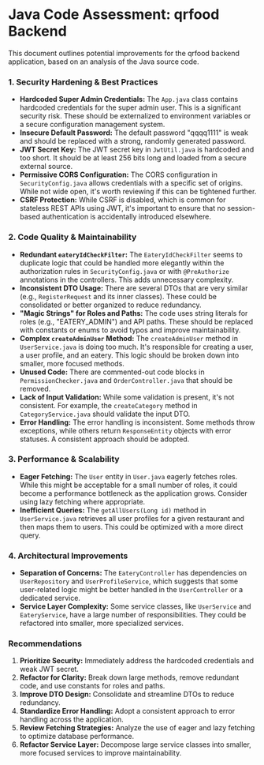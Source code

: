 
# Java Code Assessment: qrfood Backend

This document outlines potential improvements for the qrfood backend application, based on an analysis of the Java source code.

### 1. Security Hardening & Best Practices

*   **Hardcoded Super Admin Credentials:** The `App.java` class contains hardcoded credentials for the super admin user. This is a significant security risk. These should be externalized to environment variables or a secure configuration management system.
*   **Insecure Default Password:** The default password "qqqq1111" is weak and should be replaced with a strong, randomly generated password.
*   **JWT Secret Key:** The JWT secret key in `JwtUtil.java` is hardcoded and too short. It should be at least 256 bits long and loaded from a secure external source.
*   **Permissive CORS Configuration:** The CORS configuration in `SecurityConfig.java` allows credentials with a specific set of origins. While not wide open, it's worth reviewing if this can be tightened further.
*   **CSRF Protection:** While CSRF is disabled, which is common for stateless REST APIs using JWT, it's important to ensure that no session-based authentication is accidentally introduced elsewhere.

### 2. Code Quality & Maintainability

*   **Redundant `eateryIdCheckFilter`:** The `EateryIdCheckFilter` seems to duplicate logic that could be handled more elegantly within the authorization rules in `SecurityConfig.java` or with `@PreAuthorize` annotations in the controllers. This adds unnecessary complexity.
*   **Inconsistent DTO Usage:** There are several DTOs that are very similar (e.g., `RegisterRequest` and its inner classes). These could be consolidated or better organized to reduce redundancy.
*   **"Magic Strings" for Roles and Paths:** The code uses string literals for roles (e.g., "EATERY_ADMIN") and API paths. These should be replaced with constants or enums to avoid typos and improve maintainability.
*   **Complex `createAdminUser` Method:** The `createAdminUser` method in `UserService.java` is doing too much. It's responsible for creating a user, a user profile, and an eatery. This logic should be broken down into smaller, more focused methods.
*   **Unused Code:** There are commented-out code blocks in `PermissionChecker.java` and `OrderController.java` that should be removed.
*   **Lack of Input Validation:** While some validation is present, it's not consistent. For example, the `createCategory` method in `CategoryService.java` should validate the input DTO.
*   **Error Handling:** The error handling is inconsistent. Some methods throw exceptions, while others return `ResponseEntity` objects with error statuses. A consistent approach should be adopted.

### 3. Performance & Scalability

*   **Eager Fetching:** The `User` entity in `User.java` eagerly fetches roles. While this might be acceptable for a small number of roles, it could become a performance bottleneck as the application grows. Consider using lazy fetching where appropriate.
*   **Inefficient Queries:** The `getAllUsers(Long id)` method in `UserService.java` retrieves all user profiles for a given restaurant and then maps them to users. This could be optimized with a more direct query.

### 4. Architectural Improvements

*   **Separation of Concerns:** The `EateryController` has dependencies on `UserRepository` and `UserProfileService`, which suggests that some user-related logic might be better handled in the `UserController` or a dedicated service.
*   **Service Layer Complexity:** Some service classes, like `UserService` and `EateryService`, have a large number of responsibilities. They could be refactored into smaller, more specialized services.

### Recommendations

1.  **Prioritize Security:** Immediately address the hardcoded credentials and weak JWT secret.
2.  **Refactor for Clarity:** Break down large methods, remove redundant code, and use constants for roles and paths.
3.  **Improve DTO Design:** Consolidate and streamline DTOs to reduce redundancy.
4.  **Standardize Error Handling:** Adopt a consistent approach to error handling across the application.
5.  **Review Fetching Strategies:** Analyze the use of eager and lazy fetching to optimize database performance.
6.  **Refactor Service Layer:** Decompose large service classes into smaller, more focused services to improve maintainability.

